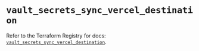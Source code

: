 # `vault_secrets_sync_vercel_destination`

Refer to the Terraform Registry for docs: [`vault_secrets_sync_vercel_destination`](https://registry.terraform.io/providers/hashicorp/vault/4.8.0/docs/resources/secrets_sync_vercel_destination).
